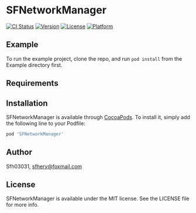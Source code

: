 # SFNetworkManager

[![CI Status](https://img.shields.io/travis/Sfh03031/SFNetworkManager.svg?style=flat)](https://travis-ci.org/Sfh03031/SFNetworkManager)
[![Version](https://img.shields.io/cocoapods/v/SFNetworkManager.svg?style=flat)](https://cocoapods.org/pods/SFNetworkManager)
[![License](https://img.shields.io/cocoapods/l/SFNetworkManager.svg?style=flat)](https://cocoapods.org/pods/SFNetworkManager)
[![Platform](https://img.shields.io/cocoapods/p/SFNetworkManager.svg?style=flat)](https://cocoapods.org/pods/SFNetworkManager)

## Example

To run the example project, clone the repo, and run `pod install` from the Example directory first.

## Requirements

## Installation

SFNetworkManager is available through [CocoaPods](https://cocoapods.org). To install
it, simply add the following line to your Podfile:

```ruby
pod 'SFNetworkManager'
```

## Author

Sfh03031, sfhery@foxmail.com

## License

SFNetworkManager is available under the MIT license. See the LICENSE file for more info.
